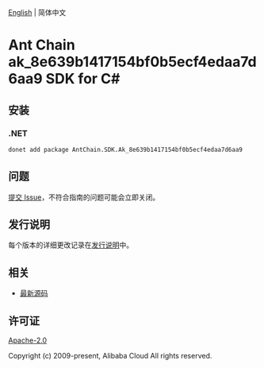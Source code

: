 [English](README.md) | 简体中文

# Ant Chain ak_8e639b1417154bf0b5ecf4edaa7d6aa9 SDK for C#

## 安装

### .NET

```bash
donet add package AntChain.SDK.Ak_8e639b1417154bf0b5ecf4edaa7d6aa9
```

## 问题

[提交 Issue](https://github.com/alipay/antchain-openapi-prod-sdk/issues/new)，不符合指南的问题可能会立即关闭。

## 发行说明

每个版本的详细更改记录在[发行说明](./ChangeLog.txt)中。

## 相关

* [最新源码](https://github.com/antchain-openapi-prod-sdk)

## 许可证

[Apache-2.0](http://www.apache.org/licenses/LICENSE-2.0)

Copyright (c) 2009-present, Alibaba Cloud All rights reserved.
